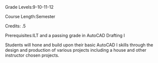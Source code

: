Grade Levels:9-10-11-12

Course Length:Semester

Credits: .5

Prerequisites:ILT and a passing grade in AutoCAD Drafting I

Students will hone and build upon their basic AutoCAD I skills through the design and production of various projects including a house and other instructor chosen projects.